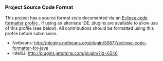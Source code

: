 ### Project Source Code Format

This project has a source format style documented via an [Eclipse code formatter profile ](https://github.com/windup/windup/blob/master/Eclipse_Code_Format_Profile.xml). If using an alternate IDE, plugins are available to allow use of this profile (see below). All contributions should be formatted using this profile before submission.

* Netbeans: http://plugins.netbeans.org/plugin/50877/eclipse-code-formatter-for-java
* IntelliJ: http://plugins.jetbrains.com/plugin/?id=6546
